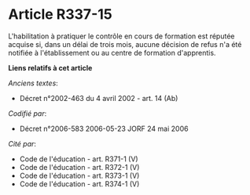# Article R337-15

L'habilitation à pratiquer le contrôle en cours de formation est réputée acquise si, dans un délai de trois mois, aucune
décision de refus n'a été notifiée à l'établissement ou au centre de formation d'apprentis.

**Liens relatifs à cet article**

_Anciens textes_:

  - Décret n°2002-463 du 4 avril 2002 - art. 14 (Ab)

_Codifié par_:

  - Décret n°2006-583 2006-05-23 JORF 24 mai 2006

_Cité par_:

  - Code de l'éducation - art. R371-1 (V)
  - Code de l'éducation - art. R372-1 (V)
  - Code de l'éducation - art. R373-1 (V)
  - Code de l'éducation - art. R374-1 (V)
